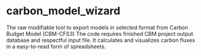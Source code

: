 # carbon_model_wizard
The raw modifiable tool to export models in selected format from Carbon Budget Model (CBM-CFS3)
The code requires finished CBM project output database and respectful input file.
It calculates and visualizes carbon fluxes in a easy-to-read form of spreadsheets.
